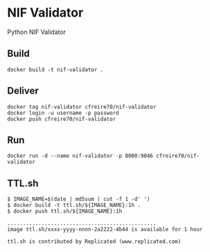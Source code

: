 # NIF Validator
Python NIF Validator

## Build

    docker build -t nif-validator .

## Deliver

    docker tag nif-validator cfreire70/nif-validator
    docker login -u username -p password
    docker push cfreire70/nif-validator

## Run

    docker run -d --name nif-validator -p 8000:9046 cfreire70/nif-validator

## TTL.sh

    $ IMAGE_NAME=$(date | md5sum | cut -f 1 -d' ')
    $ docker build -t ttl.sh/${IMAGE_NAME}:1h .
    $ docker push ttl.sh/${IMAGE_NAME}:1h
    
    ................................................
    image ttl.sh/xxxx-yyyy-nnnn-2a2222-4b44 is available for 1 hour
    
    ttl.sh is contributed by Replicated (www.replicated.com)
